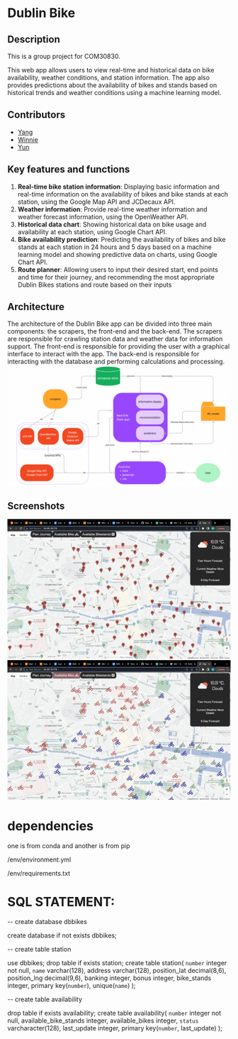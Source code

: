# Dublin Bike
## Description
This is a group project for COM30830.

This web app allows users to view real-time and historical data on bike availability, weather conditions, and station information. The app also provides predictions about the availability of bikes and stands based on historical trends and weather conditions using a machine learning model.
## Contributors
- [Yang](https://github.com/YaaangZ)
- [Winnie](https://github.com/Winnie101995)
- [Yun](https://github.com/CraneWvs)
## Key features and functions
1. **Real-time bike station information**: Displaying basic information and real-time information on the availability of bikes and bike stands at each station, using the Google Map API and JCDecaux API.
2. **Weather information**: Provide real-time weather information and weather forecast information, using the OpenWeather API.
3. **Historical data chart**: Showing historical data on bike usage and availability at each station, using Google Chart API.
4. **Bike availability prediction**: Predicting the availability of bikes and bike stands at each station in 24 hours and 5 days based on a machine learning model and showing predictive data on charts, using Google Chart API.
5. **Route planner**: Allowing users to input their desired start, end points and time for their journey, and recommending the most appropriate Dublin Bikes stations and route based on their inputs
## Architecture
The architecture of the Dublin Bike app can be divided into three main components: the scrapers, the front-end and the back-end. The scrapers are responsible for crawling station data and weather data for information support. The front-end is responsible for providing the user with a graphical interface to interact with the app. The back-end is responsible for
interacting with the database and performing calculations and processing.
![whole_structure](https://github.com/CraneWvs/Pictures/blob/main/Dublin%20Bike/whole_structure.png)
## Screenshots
![main_page](https://github.com/CraneWvs/Pictures/blob/main/Dublin%20Bike/main_page.png)
![main_page_bike](https://github.com/CraneWvs/Pictures/blob/main/Dublin%20Bike/main_page_bike.png)
# dependencies
one is from conda and another is from pip

/env/environment.yml

/env/requirements.txt

# SQL STATEMENT:
-- create database dbbikes

create database if not exists dbbikes;

-- create table station

use dbbikes;
drop table if exists station;
create table station(
	`number` integer not null,
    `name` varchar(128),
    address varchar(128),
    position_lat decimal(8,6),
    position_lng decimal(9,6),
    banking integer,
    bonus integer,
    bike_stands integer,
    primary key(`number`),
    unique(`name`)
);

-- create table availability

drop table if exists availability;
create table availability(
	`number` integer not null,
    available_bike_stands integer,
    available_bikes integer,
    `status` varcharacter(128),
    last_update integer,
    primary key(`number`, last_update)
);
